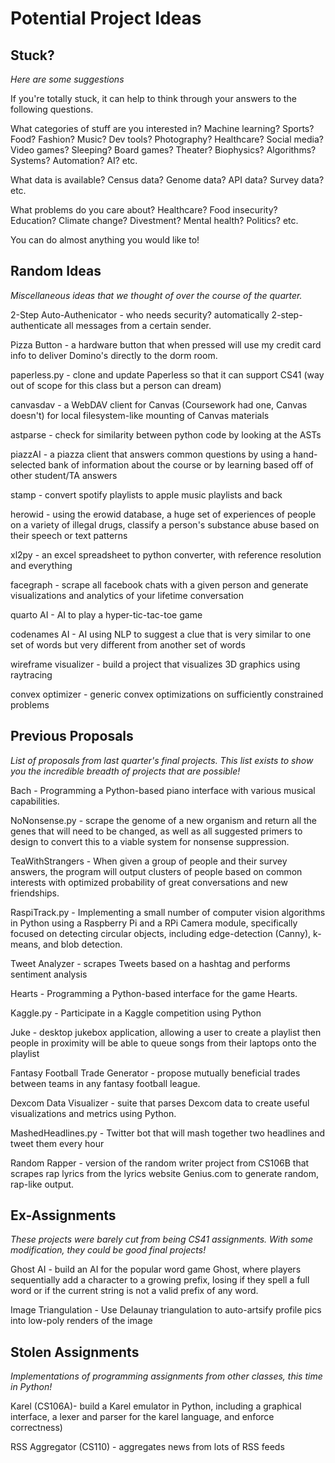 # Potential Project Ideas

## Stuck?
*Here are some suggestions*

If you're totally stuck, it can help to think through your answers to the following questions.

What categories of stuff are you interested in? Machine learning? Sports? Food? Fashion? Music? Dev tools? Photography? Healthcare? Social media? Video games? Sleeping? Board games? Theater? Biophysics? Algorithms? Systems? Automation? AI? etc.

What data is available? Census data? Genome data? API data? Survey data? etc.

What problems do you care about? Healthcare? Food insecurity? Education? Climate change? Divestment? Mental health? Politics? etc.

You can do almost anything you would like to!

## Random Ideas
*Miscellaneous ideas that we thought of over the course of the quarter.*

2-Step Auto-Authenicator - who needs security? automatically 2-step-authenticate all messages from a certain sender.

Pizza Button - a hardware button that when pressed will use my credit card info to deliver Domino's directly to the dorm room.

paperless.py - clone and update Paperless so that it can support CS41 (way out of scope for this class but a person can dream)

canvasdav - a WebDAV client for Canvas (Coursework had one, Canvas doesn't) for local filesystem-like mounting of Canvas materials

astparse - check for similarity between python code by looking at the ASTs

piazzAI - a piazza client that answers common questions by using a hand-selected bank of information about the course or by learning based off of other student/TA answers

stamp - convert spotify playlists to apple music playlists and back

herowid - using the erowid database, a huge set of experiences of people on a variety of illegal drugs, classify a person's substance abuse based on their speech or text patterns

xl2py - an excel spreadsheet to python converter, with reference resolution and everything

facegraph - scrape all facebook chats with a given person and generate visualizations and analytics of your lifetime conversation

quarto AI - AI to play a hyper-tic-tac-toe game

codenames AI - AI using NLP to suggest a clue that is very similar to one set of words but very different from another set of words

wireframe visualizer - build a project that visualizes 3D graphics using raytracing

convex optimizer - generic convex optimizations on sufficiently constrained problems

## Previous Proposals
*List of proposals from last quarter's final projects. This list exists to show you the incredible breadth of projects that are possible!*

Bach - Programming a Python-based piano interface with various musical capabilities.

NoNonsense.py - scrape the genome of a new organism and return all the genes that will need to be changed, as well as all suggested primers to design to convert this to a viable system for nonsense suppression.

TeaWithStrangers - When given a group of people and their survey answers, the program will output clusters of people based on common interests with optimized probability of great conversations and new friendships.

RaspiTrack.py - Implementing a small number of computer vision algorithms in Python using a Raspberry Pi and a RPi Camera module, specifically focused on detecting circular objects, including edge-detection (Canny), k-means, and blob detection.

Tweet Analyzer - scrapes Tweets based on a hashtag and performs sentiment analysis

Hearts - Programming a Python-based interface for the game Hearts.

Kaggle.py - Participate in a Kaggle competition using Python

Juke - desktop jukebox application, allowing a user to create a playlist then people in proximity will be able to queue songs from their laptops onto the playlist

Fantasy Football Trade Generator - propose mutually beneficial trades between teams in any fantasy football league. 

Dexcom Data Visualizer - suite that parses Dexcom data to create useful visualizations and metrics using Python.

MashedHeadlines.py - Twitter bot that will mash together two headlines and tweet them every hour

Random Rapper - version of the random writer project from CS106B that scrapes rap lyrics from the lyrics website Genius.com to generate random, rap-like output.

## Ex-Assignments
*These projects were barely cut from being CS41 assignments. With some modification, they could be good final projects!*

Ghost AI - build an AI for the popular word game Ghost, where players sequentially add a character to a growing prefix, losing if they spell a full word or if the current string is not a valid prefix of any word. 

Image Triangulation - Use Delaunay triangulation to auto-artsify profile pics into low-poly renders of the image

## Stolen Assignments
*Implementations of programming assignments from other classes, this time in Python!*

Karel (CS106A)- build a Karel emulator in Python, including a graphical interface, a lexer and parser for the karel language, and enforce correctness)

RSS Aggregator (CS110) - aggregates news from lots of RSS feeds
